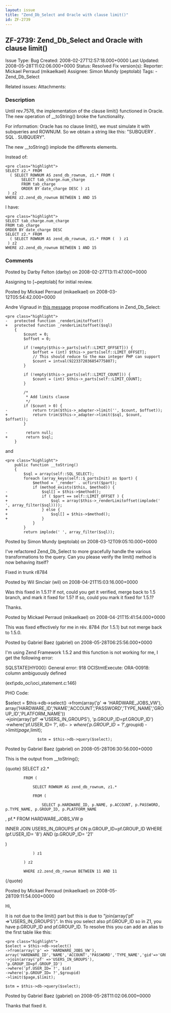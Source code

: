 ```yaml
---
layout: issue
title: "Zend_Db_Select and Oracle with clause limit()"
id: ZF-2739
---
```


ZF-2739: Zend\_Db\_Select and Oracle with clause limit()
--------------------------------------------------------

 Issue Type: Bug Created: 2008-02-27T12:57:18.000+0000 Last Updated: 2008-05-28T11:02:06.000+0000 Status: Resolved Fix version(s): 
 Reporter:  Mickael Perraud (mikaelkael)  Assignee:  Simon Mundy (peptolab)  Tags: - Zend\_Db\_Select
 
 Related issues: 
 Attachments: 
### Description

Until rev.7576, the implementation of the clause limit() functioned in Oracle. The new operation of \_\_toString() broke the functionality.

For information: Oracle has no clause limit(), we must simulate it with subqueries and ROWNUM. So we obtain a string like this: "SUBQUERY . SQL . SUBQUERY".

The new \_\_toString() implode the differents elements.

Instead of:

 
    <pre class="highlight">
    SELECT z2.* FROM
      ( SELECT ROWNUM AS zend_db_rownum, z1.* FROM ( 
           SELECT tab_charge.num_charge
           FROM tab_charge
           ORDER BY date_charge DESC ) z1
     ) z2
    WHERE z2.zend_db_rownum BETWEEN 1 AND 15


I have:

 
    <pre class="highlight">
    SELECT tab_charge.num_charge
    FROM tab_charge
    ORDER BY date_charge DESC
    SELECT z2.* FROM
      ( SELECT ROWNUM AS zend_db_rownum, z1.* FROM (  ) z1
     ) z2
    WHERE z2.zend_db_rownum BETWEEN 1 AND 15


 

 

### Comments

Posted by Darby Felton (darby) on 2008-02-27T13:11:47.000+0000

Assigning to [~peptolab] for initial review.

 

 

Posted by Mickael Perraud (mikaelkael) on 2008-03-12T05:54:42.000+0000

Andre Vignaud in [this message](http://www.nabble.com/Why-does-this-snippet-%28using-Oracle-adapter%29-produce-broken-SQL--td15997769s16154.html) propose modifications in Zend\_Db\_Select:

 
    <pre class="highlight">
    -   protected function _renderLimitoffset()
    +   protected function _renderLimitoffset($sql)
        {
            $count = 0;
            $offset = 0;
    
            if (!empty($this->_parts[self::LIMIT_OFFSET])) {
                $offset = (int) $this->_parts[self::LIMIT_OFFSET];
                // This should reduce to the max integer PHP can support
                $count = intval(9223372036854775807);
            }
    
            if (!empty($this->_parts[self::LIMIT_COUNT])) {
                $count = (int) $this->_parts[self::LIMIT_COUNT];
            }
    
            /*
             * Add limits clause
             */
            if ($count > 0) {
    -           return trim($this->_adapter->limit('', $count, $offset));
    +           return trim($this->_adapter->limit($sql, $count, $offset));
            }
    
    -        return null;
    +        return $sql;
        }


and

 
    <pre class="highlight">
        public function __toString()
        {
            $sql = array(self::SQL_SELECT);
            foreach (array_keys(self::$_partsInit) as $part) {
                $method = '_render' . ucfirst($part);
                if (method_exists($this, $method)) {
    -               $sql[] = $this->$method();
    +               if ( $part == self::LIMIT_OFFSET ) { 
    +                   $sql = array($this->_renderLimitoffset(implode(' ', array_filter($sql)))); 
    +               } else { 
    +                   $sql[] = $this->$method(); 
    +               }
                }
            }
            return implode(' ', array_filter($sql));


 

 

Posted by Simon Mundy (peptolab) on 2008-03-12T09:05:10.000+0000

I've refactored Zend\_Db\_Select to more gracefully handle the various transformations to the query. Can you please verify the limit() method is now behaving itself?

Fixed in trunk r8784

 

 

Posted by Wil Sinclair (wil) on 2008-04-21T15:03:16.000+0000

Was this fixed in 1.5.1? If not, could you get it verified, merge back to 1.5 branch, and mark it fixed for 1.5? If so, could you mark it fixed for 1.5.1?

Thanks.

 

 

Posted by Mickael Perraud (mikaelkael) on 2008-04-21T15:41:54.000+0000

This was fixed effectively for me in rév. 8784 (for 1.5.1) but not merge back to 1.5.0.

 

 

Posted by Gabriel Baez (gabriel) on 2008-05-28T06:25:56.000+0000

I'm using Zend Framework 1.5.2 and this function is not working for me, I get the following error:

SQLSTATE[HY000]: General error: 918 OCIStmtExecute: ORA-00918: column ambiguously defined

(ext\\pdo\_oci\\oci\_statement.c:146)

PHO Code:

$select = $this->db->select() ->from(array('p' => 'HARDWARE\_JOBS\_VW'), array('HARDWARE\_ID','NAME','ACCOUNT','PASSWORD','TYPE\_NAME','GROUP\_ID','PLATFORM\_NAME'))  
 ->join(array('pf' =>'USERS\_IN\_GROUPS'), 'p.GROUP\_ID=pf.GROUP\_ID')  
 ->where('pf.USER\_ID= ?', $id)  
 ->where('p.GROUP\_ID= ?',$groupid) ->limit($page,$limit);

 
                  $stm = $this->db->query($select); 


 

 

Posted by Gabriel Baez (gabriel) on 2008-05-28T06:30:56.000+0000

This is the output from \_\_toString();

{quote} SELECT z2.\*

 
            FROM (
    
                SELECT ROWNUM AS zend_db_rownum, z1.*
    
                FROM (
    
                    SELECT p.HARDWARE_ID, p.NAME, p.ACCOUNT, p.PASSWORD, p.TYPE_NAME, p.GROUP_ID, p.PLATFORM_NAME


, pf.\* FROM HARDWARE\_JOBS\_VW p

INNER JOIN USERS\_IN\_GROUPS pf ON p.GROUP\_ID=pf.GROUP\_ID WHERE (pf.USER\_ID= '8') AND (p.GROUP\_ID= '21'

)

 
                ) z1
    
            ) z2
    
            WHERE z2.zend_db_rownum BETWEEN 11 AND 11


{/quote}

 

 

Posted by Mickael Perraud (mikaelkael) on 2008-05-28T09:11:54.000+0000

Hi,

It is not due to the limit() part but this is due to "join(array('pf' =>'USERS\_IN\_GROUPS')". In this you select also pf.GROUP\_ID so in Z1, you have p.GROUP\_ID and pf.GROUP\_ID. To resolve this you can add an alias to the first table like this:

 
    <pre class="highlight">
    $select = $this->db->select()
    ->from(array('p' => 'HARDWARE_JOBS_VW'),
    array('HARDWARE_ID','NAME','ACCOUNT','PASSWORD','TYPE_NAME','gid'=>'GROUP_ID','PLATFORM_NAME'))
    ->join(array('pf' =>'USERS_IN_GROUPS'),
    'p.GROUP_ID=pf.GROUP_ID')
    ->where('pf.USER_ID= ?', $id)
    ->where('p.GROUP_ID= ?',$groupid)
    ->limit($page,$limit);
    
    $stm = $this->db->query($select); 


 

 

Posted by Gabriel Baez (gabriel) on 2008-05-28T11:02:06.000+0000

Thanks that fixed it.

 

 